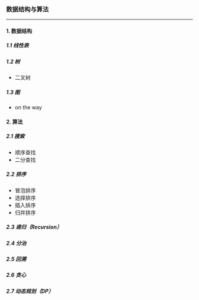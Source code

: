 ### 数据结构与算法

---

#### 1. 数据结构

##### 1.1 线性表

##### 1.2 树

- 二叉树

##### 1.3 图

- on the way

####  2. 算法

##### 2.1 搜索

- 顺序查找
- 二分查找

##### 2.2 排序

- 冒泡排序
- 选择排序
- 插入排序
- 归并排序

##### 2.3 递归（Recursion）

##### 2.4 分治

##### 2.5 回溯

##### 2.6 贪心

##### 2.7 动态规划（DP）


